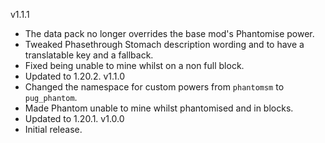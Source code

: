 v1.1.1
- The data pack no longer overrides the base mod's Phantomise power.
- Tweaked Phasethrough Stomach description wording and to have a translatable key and a fallback.
- Fixed being unable to mine whilst on a non full block.
- Updated to 1.20.2.
v1.1.0
- Changed the namespace for custom powers from `phantomsm` to `pug_phantom`.
- Made Phantom unable to mine whilst phantomised and in blocks.
- Updated to 1.20.1.
v1.0.0
- Initial release.